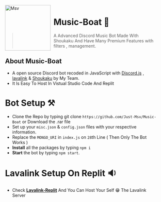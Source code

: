 <img width="150" height="150" align="left" style="float: left; margin: 0 10px 0 0;" alt="Msv" src="https://images-ext-2.discordapp.net/external/Ka_IS9BvD6t_bn-En4XVR36Dmw6BWmNOOUHaClv4WF8/%3Fsize%3D1024/https/cdn.discordapp.com/avatars/807855659173150781/f360c03f3ba6705c4d994b4edb19a634.png?width=427&height=427"> 

# Music-Boat 🎵
> A Advanced Discord Music Bot Made With Shoukaku And  Have Many Premium Features with filters , management.

## About Music-Boat 

- A open source Discord bot recoded in JavaScript with [Discord.js](https://discord.js.org/#/) , [lavalink](https://www.npmjs.com/package/lavalink) & [Shoukaku](https://deivu.github.io/Shoukaku/) by My Team.
- It Is Easy To Host In Vistual Studio Code And Replit

# Bot Setup ⚒

- Clone the Repo by typing git clone `https://github.com/Just-Msv/Music-Boat` or Download the .rar file
- Set up your `misc.json` & `config.json` files with your respective information.
- Replace the `MONGO_URI` in `index.js` on `28`th Line ( Then Only The Bot Works )
- **Install** all the packages by typing `npm i`
- **Start** the bot by typing `npm start`.

# Lavalink Setup On Replit 🔉

- Check [**Lavalink-Replit**](https://github.com/Just-Msv/lavalink-replit) And You Can Host Your Self 😁 The Lavalink Server
